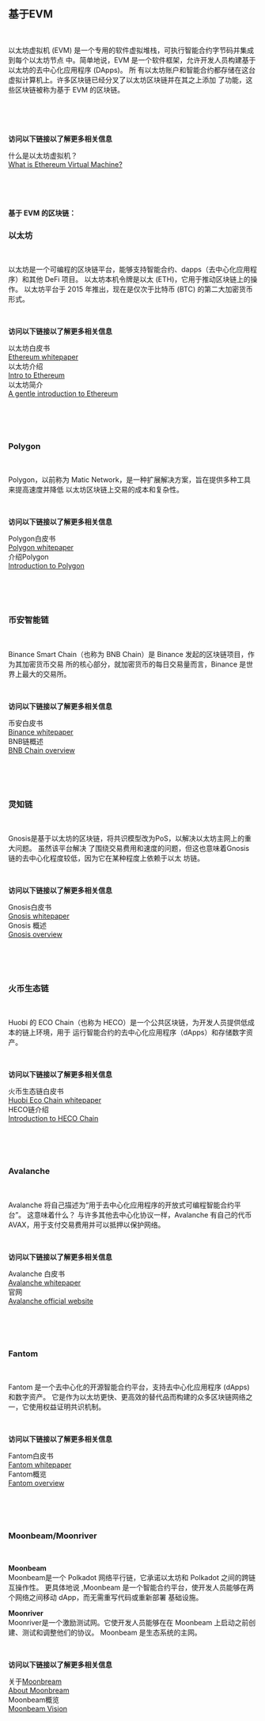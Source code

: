 ## 基于EVM<br>

<br>

以太坊虚拟机 (EVM) 是一个专用的软件虚拟堆栈，可执行智能合约字节码并集成到每个以太坊节点
中。简单地说，EVM 是一个软件框架，允许开发人员构建基于以太坊的去中心化应用程序 (DApps)。 所
有以太坊账户和智能合约都存储在这台虚拟计算机上。许多区块链已经分叉了以太坊区块链并在其之上添加
了功能，这些区块链被称为基于 EVM 的区块链。

<br>
<br>
<br>

**访问以下链接以了解更多相关信息**<br>

什么是以太坊虚拟机？<br>
[What is Ethereum Virtual Machine?](https://moralis.io/evm-explained-what-is-ethereum-virtual-machine/)<br>

<br>
<br>
<br>

**基于 EVM 的区块链：**<br>

### 以太坊<br>

<br>

以太坊是一个可编程的区块链平台，能够支持智能合约、dapps（去中心化应用程序）和其他 DeFi 项目。 
以太坊本机令牌是以太 (ETH)，它用于推动区块链上的操作。
以太坊平台于 2015 年推出，现在是仅次于比特币 (BTC) 的第二大加密货币形式。

<br>

**访问以下链接以了解更多相关信息**<br>

以太坊白皮书<br>
[Ethereum whitepaper](https://ethereum.org/en/whitepaper/)<br>
以太坊介绍<br>
[Intro to Ethereum](https://ethereum.org/en/developers/docs/intro-to-ethereum/)<br>
以太坊简介<br>
[A gentle introduction to Ethereum](https://bitsonblocks.net/2016/10/02/gentle-introduction-ethereum/)<br>

<br>
<br>
<br>

### Polygon<br>

<br>

Polygon，以前称为 Matic Network，是一种扩展解决方案，旨在提供多种工具来提高速度并降低
以太坊区块链上交易的成本和复杂性。

<br>

**访问以下链接以了解更多相关信息**<br>

Polygon白皮书<br>
[Polygon whitepaper](https://polygon.technology/lightpaper-polygon.pdf)<br>
介绍Polygon<br>
[Introduction to Polygon](https://wiki.polygon.technology/docs/develop/getting-started)<br>

<br>
<br>
<br>

### 币安智能链<br>

<br>

Binance Smart Chain（也称为 BNB Chain）是 Binance 发起的区块链项目，作为其加密货币交易
所的核心部分，就加密货币的每日交易量而言，Binance 是世界上最大的交易所。

<br>

**访问以下链接以了解更多相关信息**<br>

币安白皮书<br>
[Binance whitepaper](https://www.exodus.com/assets/docs/binance-coin-whitepaper.pdf)<br>
BNB链概述<br>
[BNB Chain overview](https://www.binance.com/en/blog/all/bnb-chain-blockchain-for-exchanging-the-world-304219301536473088)<br>

<br>
<br>
<br>

### 灵知链<br>

<br>

Gnosis是基于以太坊的区块链，将共识模型改为PoS，以解决以太坊主网上的重大问题。 虽然该平台解决
了围绕交易费用和速度的问题，但这也意味着Gnosis 链的去中心化程度较低，因为它在某种程度上依赖于以太
坊链。

<br>

**访问以下链接以了解更多相关信息**<br>

Gnosis白皮书<br>
[Gnosis whitepaper](https://blockchainlab.com/pdf/gnosis_whitepaper.pdf)<br>
Gnosis 概述<br>
[Gnosis overview](https://developers.gnosischain.com/#gnosis-chain)<br>

<br>
<br>
<br>

### 火币生态链<br>

<br>

Huobi 的 ECO Chain（也称为 HECO）是一个公共区块链，为开发人员提供低成本的链上环境，用于
运行智能合约的去中心化应用程序（dApps）和存储数字资产。

<br>

**访问以下链接以了解更多相关信息**<br>

火币生态链白皮书<br>
[Huobi Eco Chain whitepaper](https://www.hecochain.com/developer.133bd45.pdf)<br>
HECO链介绍<br>
[Introduction to HECO Chain](https://docs.hecochain.com/#/)<br>

<br>
<br>
<br>

### Avalanche<br>

<br>

Avalanche 将自己描述为“用于去中心化应用程序的开放式可编程智能合约平台”。 这意味着什么？ 
与许多其他去中心化协议一样，Avalanche 有自己的代币 AVAX，用于支付交易费用并可以抵押以保护网络。

<br>

**访问以下链接以了解更多相关信息**<br>

Avalanche 白皮书<br>
[Avalanche whitepaper](https://assets.website-files.com/5d80307810123f5ffbb34d6e/6008d7bbf8b10d1eb01e7e16_Avalanche%20Platform%20Whitepaper.pdf)<br>
官网<br>
[Avalanche official website](https://www.avax.network/)<br>

<br>
<br>
<br>

### Fantom<br>

<br>

Fantom 是一个去中心化的开源智能合约平台，支持去中心化应用程序 (dApps) 和数字资产。 
它是作为以太坊更快、更高效的替代品而构建的众多区块链网络之一，它使用权益证明共识机制。

<br>

**访问以下链接以了解更多相关信息**<br>

Fantom白皮书<br>
[Fantom whitepaper](https://arxiv.org/pdf/1810.10360.pdf)<br>
Fantom概览<br>
[Fantom overview](https://docs.fantom.foundation/)<br>

<br>
<br>
<br>

### Moonbeam/Moonriver<br>

<br>

**Moonbeam**<br>
Moonbeam是一个 Polkadot 网络平行链，它承诺以太坊和 Polkadot 之间的跨链互操作性。 更具体地说
,Moonbeam 是一个智能合约平台，使开发人员能够在两个网络之间移动 dApp，而无需重写代码或重新部署
基础设施。

**Moonriver**<br>
Moonriver是一个激励测试网。它使开发人员能够在在 Moonbeam 上启动之前创建、测试和调整他们的协议。
Moonbeam 是生态系统的主网。

<br>

**访问以下链接以了解更多相关信息**<br>

关于[Moonbream](https://docs.moonbeam.network/learn/platform/networks/moonbeam/)<br>
[About Moonbream](https://docs.moonbeam.network/learn/platform/networks/moonbeam/)<br>
Moonbeam概览<br>
[Moonbeam Vision](https://docs.moonbeam.network/learn/platform/vision/)<br>